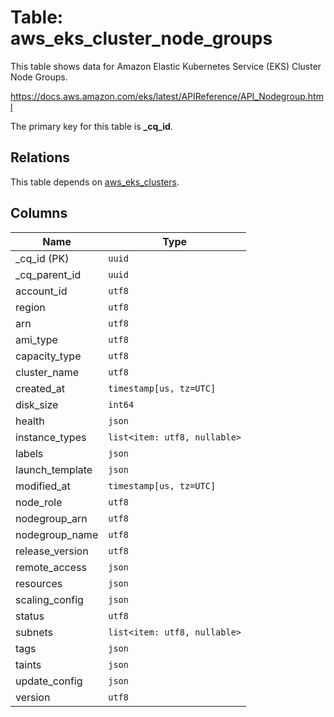 # Table: aws_eks_cluster_node_groups

This table shows data for Amazon Elastic Kubernetes Service (EKS) Cluster Node Groups.

https://docs.aws.amazon.com/eks/latest/APIReference/API_Nodegroup.html

The primary key for this table is **_cq_id**.

## Relations

This table depends on [aws_eks_clusters](aws_eks_clusters.md).

## Columns

| Name          | Type          |
| ------------- | ------------- |
|_cq_id (PK)|`uuid`|
|_cq_parent_id|`uuid`|
|account_id|`utf8`|
|region|`utf8`|
|arn|`utf8`|
|ami_type|`utf8`|
|capacity_type|`utf8`|
|cluster_name|`utf8`|
|created_at|`timestamp[us, tz=UTC]`|
|disk_size|`int64`|
|health|`json`|
|instance_types|`list<item: utf8, nullable>`|
|labels|`json`|
|launch_template|`json`|
|modified_at|`timestamp[us, tz=UTC]`|
|node_role|`utf8`|
|nodegroup_arn|`utf8`|
|nodegroup_name|`utf8`|
|release_version|`utf8`|
|remote_access|`json`|
|resources|`json`|
|scaling_config|`json`|
|status|`utf8`|
|subnets|`list<item: utf8, nullable>`|
|tags|`json`|
|taints|`json`|
|update_config|`json`|
|version|`utf8`|